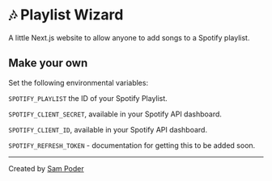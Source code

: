 # 🎶 Playlist Wizard

A little Next.js website to allow anyone to add songs to a Spotify playlist.

## Make your own

Set the following environmental variables:

`SPOTIFY_PLAYLIST` the ID of your Spotify Playlist.

`SPOTIFY_CLIENT_SECRET`, available in your Spotify API dashboard.

`SPOTIFY_CLIENT_ID`, available in your Spotify API dashboard.

`SPOTIFY_REFRESH_TOKEN` - documentation for getting this to be added soon.

---

Created by [Sam Poder](https://github.com/sampoder)
